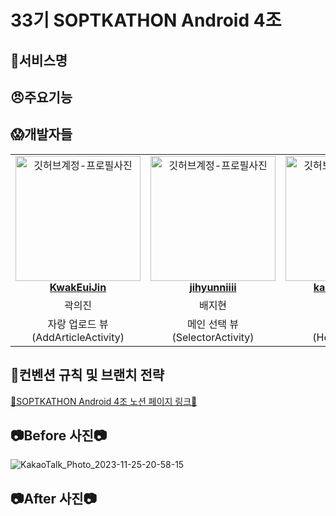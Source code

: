 # 33기 SOPTKATHON Android 4조

## 💢서비스명 

## 😠주요기능

<h2> 😱개발자들 </h2>

<table align="center">
    <tr align="center">
        <td style="min-width: 150px;">
            <a href="https://github.com/KwakEuiJin">
              <img src="https://avatars.githubusercontent.com/u/93872496?v=4" width="200" alt="깃허브계정-프로필사진">
              <br />
              <b>KwakEuiJin</b>
            </a>
        </td>
      <td style="min-width: 150px;">
            <a href="https://github.com/jihyunniiii">
              <img src="https://avatars.githubusercontent.com/u/103172971?v=4" width="200" alt="깃허브계정-프로필사진">
              <br />
              <b>jihyunniiii</b>
            </a>
        </td>
      <td style="min-width: 150px;">
            <a href="https://github.com/kangyuri1114">
              <img src="https://avatars.githubusercontent.com/u/83583757?v=4" width="200" alt="깃허브계정-프로필사진">
              <br />
              <b>kangyuri1114</b>
            </a>
        </td>
      <td style="min-width: 150px;">
            <a href="https://github.com/Junseo511">
              <img src="https://avatars.githubusercontent.com/u/127238018?v=4" width="200" alt="깃허브계정-프로필사진">
              <br />
              <b>Junseo511</b>
            </a>
        </td>
    </tr>
    <tr align="center">
        <td>
            곽의진 <br/>
      </td>
       <td>
            배지현 <br/>
      </td>
       <td>
            강유리 <br/>
      </td>
       <td>
            최준서 <br/>
      </td>
    </tr>
    <tr align="center">
        <td>
            자랑 업로드 뷰<br/>(AddArticleActivity)<br/>
      </td>
       <td>
            메인 선택 뷰<br/>(SelectorActivity)<br/>
      </td>
       <td>
            진입 뷰<br/>(HomeActivity)<br/>
      </td>
       <td>
            자랑 모음 뷰<br/>(MyPageActivity)<br/>
      </td>
    </tr>
</table>

## 📝컨벤션 규칙 및 브랜치 전략
[📘SOPTKATHON Android 4조 노션 페이지 링크📘](https://titanium-antique-5c8.notion.site/82c94939022248c285bfc8b2402c3cdf?pvs=4)


## 📷Before 사진📷
![KakaoTalk_Photo_2023-11-25-20-58-15](https://github.com/33th-SOPT-SOPKATHON-4/Android/assets/93872496/30c79c78-252a-41fb-b4fe-33db98ffb4b6)

## 📷After 사진📷
